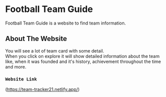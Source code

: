 # Football Team Guide

Football Team Guide is a website to find team information.

## About The Website 

You will see a lot of team card with some detail.\
When you click on explore it will show detailed information about the team like, when it was founded and it's history, achievement throughout the time and more.

### `Website Link`

(https://team-tracker21.netlify.app/)
